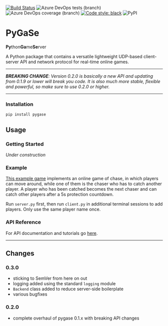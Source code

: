 [![Build Status](https://dev.azure.com/pxlbrain/pygase/_apis/build/status/sbischoff-ai.pygase?branchName=master)](https://dev.azure.com/pxlbrain/pygase/_build/latest?definitionId=2&branchName=master)
![Azure DevOps tests (branch)](https://img.shields.io/azure-devops/tests/pxlbrain/pygase/2/master.svg)
![Azure DevOps coverage (branch)](https://img.shields.io/azure-devops/coverage/pxlbrain/pygase/2/master.svg)
[![Code style: black](https://img.shields.io/badge/code%20style-black-000000.svg)](https://github.com/ambv/black)
![PyPI](https://img.shields.io/pypi/v/pygase.svg)
# PyGaSe
**Py**thon**Ga**me**Se**rver

A Python package that contains a versatile lightweight UDP-based client-server API and network protocol for 
real-time online games.

---
***BREAKING CHANGE**: Version 0.2.0 is basically a new API and updating from 0.1.9 or lower will break you code.*
*It is also much more stable, flexible and powerful, so make sure to use 0.2.0 or higher.*

---

### Installation
```
pip install pygase
```

## Usage

### Getting Started

*Under construction*

### Example

[This example game](https://github.com/sbischoff-ai/pygase/tree/master/chase) implements an online game of chase,
in which players can move around, while one of them is the chaser who has to catch another player.
A player who has been catched becomes the next chaser and can catch other players after a 5s protection countdown.

Run `server.py` first, then run `client.py` in additional terminal sessions to add players.
Only use the same player name once.

### API Reference

For API documentation and tutorials go [here](https://sbischoff-ai.github.io/pygase/).

---
## Changes

### 0.3.0
- sticking to SemVer from here on out
- logging added using the standard `logging` module
- `Backend` class added to reduce server-side boilerplate
- various bugfixes

### 0.2.0
- complete overhaul of pygase 0.1.x with breaking API changes
